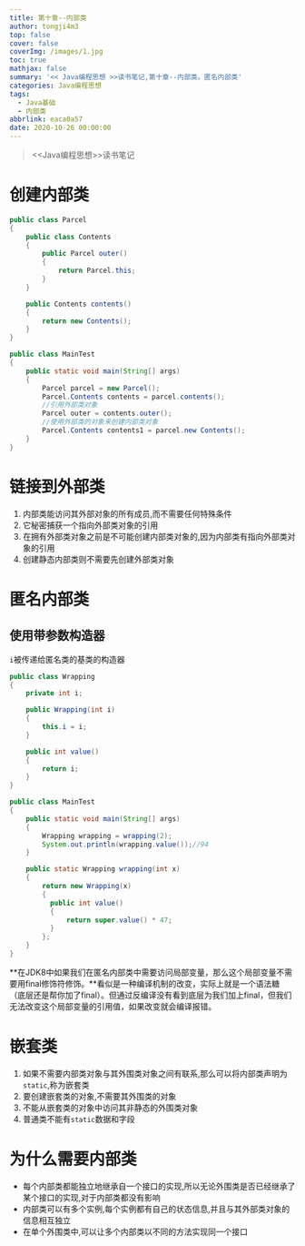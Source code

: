 ```yaml
---
title: 第十章--内部类
author: tongji4m3
top: false
cover: false
coverImg: /images/1.jpg
toc: true
mathjax: false
summary: '<< Java编程思想 >>读书笔记,第十章--内部类。匿名内部类'
categories: Java编程思想
tags:
  - Java基础
  - 内部类
abbrlink: eaca0a57
date: 2020-10-26 00:00:00
---
```


> <<Java编程思想>>读书笔记



# 创建内部类

```java
public class Parcel
{
    public class Contents
    {
        public Parcel outer()
        {
            return Parcel.this;
        }
    }

    public Contents contents()
    {
        return new Contents();
    }
}
```

```java
public class MainTest
{
    public static void main(String[] args)
    {
        Parcel parcel = new Parcel();
        Parcel.Contents contents = parcel.contents();
        //引用外部类对象
        Parcel outer = contents.outer();
        //使用外部类的对象来创建内部类对象
        Parcel.Contents contents1 = parcel.new Contents();
    }
}
```

# 链接到外部类

1. 内部类能访问其外部对象的所有成员,而不需要任何特殊条件
2. 它秘密捕获一个指向外部类对象的引用
3. 在拥有外部类对象之前是不可能创建内部类对象的,因为内部类有指向外部类对象的引用
4. 创建静态内部类则不需要先创建外部类对象

# 匿名内部类

## 使用带参数构造器

`i`被传递给匿名类的基类的构造器

```java
public class Wrapping
{
    private int i;

    public Wrapping(int i)
    {
        this.i = i;
    }

    public int value()
    {
        return i;
    }
}
```

```java
public class MainTest
{
    public static void main(String[] args)
    {
        Wrapping wrapping = wrapping(2);
        System.out.println(wrapping.value());//94
    }

    public static Wrapping wrapping(int x)
    {
        return new Wrapping(x)
        {
          public int value()
          {
              return super.value() * 47;
          }
        };
    }
}
```

**在JDK8中如果我们在匿名内部类中需要访问局部变量，那么这个局部变量不需要用final修饰符修饰。**看似是一种编译机制的改变，实际上就是一个语法糖（底层还是帮你加了final）。但通过反编译没有看到底层为我们加上final，但我们无法改变这个局部变量的引用值，如果改变就会编译报错。

# 嵌套类

1. 如果不需要内部类对象与其外围类对象之间有联系,那么可以将内部类声明为`static`,称为嵌套类
2. 要创建嵌套类的对象,不需要其外围类的对象
3. 不能从嵌套类的对象中访问其非静态的外围类对象
4. 普通类不能有`static`数据和字段

# 为什么需要内部类

+ 每个内部类都能独立地继承自一个接口的实现,所以无论外围类是否已经继承了某个接口的实现,对于内部类都没有影响
+ 内部类可以有多个实例,每个实例都有自己的状态信息,并且与其外部类对象的信息相互独立
+ 在单个外围类中,可以让多个内部类以不同的方法实现同一个接口